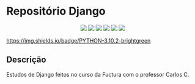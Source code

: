 <h1>Repositório Django</h1> 

<p align="center">
   <img src="http://img.shields.io/static/v1?label=License&message=MIT&color=green&style=for-the-badge"/>
   <img src="https://img.shields.io/badge/HTML-HTML5-orange?label=HTML&message=HTML5&color=orange&style=for-the-badge&logo=HTML5"/>
   <img src="https://img.shields.io/badge/CSS-CSS3-informational?label=CSS&message=CSS3&color=informational&style=for-the-badge&logo=CSS3"/>
    <img src="https://img.shields.io/badge/DJANGO-4.1.6-green?label=DJANGO&message=4.1.6&color=informational&style=for-the-badge&logo=DJANGO"/>
   <img src="https://img.shields.io/badge/REST-FRAMEWORK-red?label=REST&message=FRAMEWORK&color=red&style=for-the-badge&logo=rest"/>
   <img src="https://img.shields.io/badge/PYTHON-3.10.2-brightgreen
?label=PYTHON&message=3.10.2&color=brightgreen&style=for-the-badge&logo=PYTHON"/>
</p>

https://img.shields.io/badge/PYTHON-3.10.2-brightgreen

## Descrição

<p align="justify">
  Estudos de Django feitos no curso da Fuctura com o professor Carlos C.
</p>
